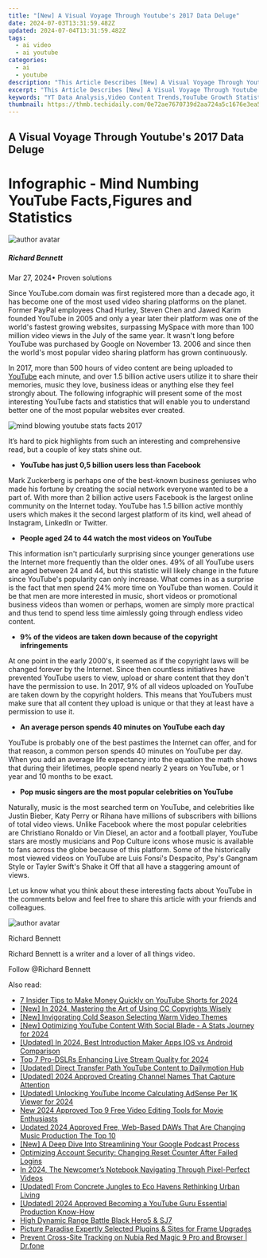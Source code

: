 ```yaml
---
title: "[New] A Visual Voyage Through Youtube's 2017 Data Deluge"
date: 2024-07-03T13:31:59.482Z
updated: 2024-07-04T13:31:59.482Z
tags:
  - ai video
  - ai youtube
categories:
  - ai
  - youtube
description: "This Article Describes [New] A Visual Voyage Through Youtube's 2017 Data Deluge"
excerpt: "This Article Describes [New] A Visual Voyage Through Youtube's 2017 Data Deluge"
keywords: "YT Data Analysis,Video Content Trends,YouTube Growth Statistics,Viewership Patterns Youtube,Video Metrics Insight,Digital Media Tracker,Online Streaming Data"
thumbnail: https://thmb.techidaily.com/0e72ae7670739d2aa724a5c1676e3ea5eb7af36bcb7980843f57c620d01dbd2b.jpg
---
```


## A Visual Voyage Through Youtube's 2017 Data Deluge

# Infographic - Mind Numbing YouTube Facts,Figures and Statistics

![author avatar](https://images.wondershare.com/filmora/article-images/richard-bennett.jpg)

##### Richard Bennett

 Mar 27, 2024• Proven solutions

Since YouTube.com domain was first registered more than a decade ago, it has become one of the most used video sharing platforms on the planet. Former PayPal employees Chad Hurley, Steven Chen and Jawed Karim founded YouTube in 2005 and only a year later their platform was one of the world's fastest growing websites, surpassing MySpace with more than 100 million video views in the July of the same year. It wasn't long before YouTube was purchased by Google on November 13\. 2006 and since then the world's most popular video sharing platform has grown continuously.

In 2017, more than 500 hours of video content are being uploaded to [YouTube](https://tools.techidaily.com/wondershare/filmora/download/) each minute, and over 1.5 billion active users utilize it to share their memories, music they love, business ideas or anything else they feel strongly about. The following infographic will present some of the most interesting YouTube facts and statistics that will enable you to understand better one of the most popular websites ever created.

![mind blowing youtube stats facts 2017](https://filmora.wondershare.com/youtube-video-editing/mind-blowing-youtube-stats-facts-2017.jpg)

It’s hard to pick highlights from such an interesting and comprehensive read, but a couple of key stats shine out.

* **YouTube has just 0,5 billion users less than Facebook**

Mark Zuckerberg is perhaps one of the best-known business geniuses who made his fortune by creating the social network everyone wanted to be a part of. With more than 2 billion active users Facebook is the largest online community on the Internet today. YouTube has 1.5 billion active monthly users which makes it the second largest platform of its kind, well ahead of Instagram, LinkedIn or Twitter.

* **People aged 24 to 44 watch the most videos on YouTube**

This information isn't particularly surprising since younger generations use the Internet more frequently than the older ones. 49% of all YouTube users are aged between 24 and 44, but this statistic will likely change in the future since YouTube's popularity can only increase. What comes in as a surprise is the fact that men spend 24% more time on YouTube than women. Could it be that men are more interested in music, short videos or promotional business videos than women or perhaps, women are simply more practical and thus tend to spend less time aimlessly going through endless video content.

* **9% of the videos are taken down because of the copyright infringements**

At one point in the early 2000's, it seemed as if the copyright laws will be changed forever by the Internet. Since then countless initiatives have prevented YouTube users to view, upload or share content that they don't have the permission to use. In 2017, 9% of all videos uploaded on YouTube are taken down by the copyright holders. This means that YouTubers must make sure that all content they upload is unique or that they at least have a permission to use it.

* **An average person spends 40 minutes on YouTube each day**

YouTube is probably one of the best pastimes the Internet can offer, and for that reason, a common person spends 40 minutes on YouTube per day. When you add an average life expectancy into the equation the math shows that during their lifetimes, people spend nearly 2 years on YouTube, or 1 year and 10 months to be exact.

* **Pop music singers are the most popular celebrities on YouTube**

Naturally, music is the most searched term on YouTube, and celebrities like Justin Bieber, Katy Perry or Rihana have millions of subscribers with billions of total video views. Unlike Facebook where the most popular celebrities are Christiano Ronaldo or Vin Diesel, an actor and a football player, YouTube stars are mostly musicians and Pop Culture icons whose music is available to fans across the globe because of this platform. Some of the historically most viewed videos on YouTube are Luis Fonsi's Despacito, Psy's Gangnam Style or Tayler Swift's Shake it Off that all have a staggering amount of views.

Let us know what you think about these interesting facts about YouTube in the comments below and feel free to share this article with your friends and colleagues.

![author avatar](https://images.wondershare.com/filmora/article-images/richard-bennett.jpg)

Richard Bennett

Richard Bennett is a writer and a lover of all things video.

Follow @Richard Bennett


<ins class="adsbygoogle"
     style="display:block"
     data-ad-format="autorelaxed"
     data-ad-client="ca-pub-7571918770474297"
     data-ad-slot="1223367746"></ins>



<ins class="adsbygoogle"
     style="display:block"
     data-ad-client="ca-pub-7571918770474297"
     data-ad-slot="8358498916"
     data-ad-format="auto"
     data-full-width-responsive="true"></ins>

<span class="atpl-alsoreadstyle">Also read:</span>
<div><ul>
<li><a href="https://youtube-blog.techidaily.com/ider-tips-to-make-money-quickly-on-youtube-shorts-for-2024/"><u>7 Insider Tips to Make Money Quickly on YouTube Shorts for 2024</u></a></li>
<li><a href="https://youtube-blog.techidaily.com/n-2024-mastering-the-art-of-using-cc-copyrights-wisely/"><u>[New] In 2024, Mastering the Art of Using CC Copyrights Wisely</u></a></li>
<li><a href="https://youtube-blog.techidaily.com/nvigorating-cold-season-selecting-warm-video-themes/"><u>[New] Invigorating Cold Season  Selecting Warm Video Themes</u></a></li>
<li><a href="https://youtube-blog.techidaily.com/ptimizing-youtube-content-with-social-blade-a-stats-journey-for-2024/"><u>[New] Optimizing YouTube Content With Social Blade - A Stats Journey for 2024</u></a></li>
<li><a href="https://youtube-blog.techidaily.com/ed-in-2024-best-introduction-maker-apps-ios-vs-android-comparison/"><u>[Updated] In 2024, Best Introduction Maker Apps  IOS vs Android Comparison</u></a></li>
<li><a href="https://youtube-blog.techidaily.com/-pro-dslrs-enhancing-live-stream-quality-for-2024/"><u>Top 7 Pro-DSLRs Enhancing Live Stream Quality for 2024</u></a></li>
<li><a href="https://youtube-blog.techidaily.com/ed-direct-transfer-path-youtube-content-to-dailymotion-hub/"><u>[Updated] Direct Transfer Path  YouTube Content to Dailymotion Hub</u></a></li>
<li><a href="https://youtube-blog.techidaily.com/ed-2024-approved-creating-channel-names-that-capture-attention/"><u>[Updated] 2024 Approved  Creating Channel Names That Capture Attention</u></a></li>
<li><a href="https://youtube-blog.techidaily.com/ed-unlocking-youtube-income-calculating-adsense-per-1k-viewer-for-2024/"><u>[Updated] Unlocking YouTube Income  Calculating AdSense Per 1K Viewer for 2024</u></a></li>
<li><a href="https://smart-video-editing.techidaily.com/new-2024-approved-top-9-free-video-editing-tools-for-movie-enthusiasts/"><u>New 2024 Approved Top 9 Free Video Editing Tools for Movie Enthusiasts</u></a></li>
<li><a href="https://audio-editing.techidaily.com/updated-2024-approved-free-web-based-daws-that-are-changing-music-production-the-top-10/"><u>Updated 2024 Approved Free, Web-Based DAWs That Are Changing Music Production The Top 10</u></a></li>
<li><a href="https://extra-hints.techidaily.com/new-a-deep-dive-into-streamlining-your-google-podcast-process/"><u>[New] A Deep Dive Into Streamlining Your Google Podcast Process</u></a></li>
<li><a href="https://win11-tips.techidaily.com/optimizing-account-security-changing-reset-counter-after-failed-logins/"><u>Optimizing Account Security: Changing Reset Counter After Failed Logins</u></a></li>
<li><a href="https://some-approaches.techidaily.com/in-2024-the-newcomers-notebook-navigating-through-pixel-perfect-videos/"><u>In 2024, The Newcomer’s Notebook  Navigating Through Pixel-Perfect Videos</u></a></li>
<li><a href="https://facebook-video-share.techidaily.com/updated-from-concrete-jungles-to-eco-havens-rethinking-urban-living/"><u>[Updated] From Concrete Jungles to Eco Havens  Rethinking Urban Living</u></a></li>
<li><a href="https://facebook-video-footage.techidaily.com/updated-2024-approved-becoming-a-youtube-guru-essential-production-know-how/"><u>[Updated] 2024 Approved  Becoming a YouTube Guru  Essential Production Know-How</u></a></li>
<li><a href="https://extra-resources.techidaily.com/high-dynamic-range-battle-black-hero5-and-sj7/"><u>High Dynamic Range Battle  Black Hero5 & SJ7</u></a></li>
<li><a href="https://extra-lessons.techidaily.com/picture-paradise-expertly-selected-plugins-and-sites-for-frame-upgrades/"><u>Picture Paradise  Expertly Selected Plugins & Sites for Frame Upgrades</u></a></li>
<li><a href="https://fake-location.techidaily.com/prevent-cross-site-tracking-on-nubia-red-magic-9-pro-and-browser-drfone-by-drfone-virtual-android/"><u>Prevent Cross-Site Tracking on Nubia Red Magic 9 Pro and Browser | Dr.fone</u></a></li>
</ul></div>

